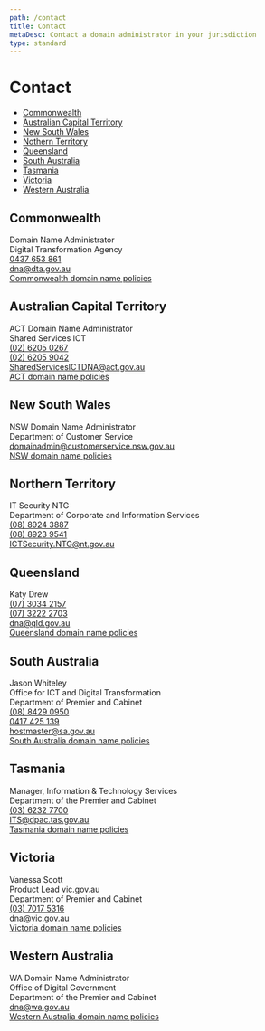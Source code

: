```yaml
---
path: /contact
title: Contact
metaDesc: Contact a domain administrator in your jurisdiction
type: standard
---
```


# Contact

* [Commonwealth](#commonwealth)
* [Australian Capital Territory](#australian-capital-territory)
* [New South Wales](#new-south-wales)
* [Nothern Territory](#northern-territory)
* [Queensland](#queensland)
* [South Australia](#south-australia)
* [Tasmania](#tasmania)
* [Victoria](#victoria)
* [Western Australia](#western-australia)

## Commonwealth
Domain Name Administrator<br/>
Digital Transformation Agency<br/>
<a href="tel:+61437653861">0437 653 861</a><br/>
<a href="mailto:dna@dta.gov.au">dna@dta.gov.au</a><br/>
<a href="/policies">Commonwealth domain name policies</a>

## Australian Capital Territory
ACT Domain Name Administrator<br/>
Shared Services ICT<br/>
<a href="tel:+61262050267">(02) 6205 0267</a><br/>
<a href="fax:+61262059042">(02) 6205 9042</a><br/>
<a href="mailto:SharedServicesICTDNA@act.gov.au">SharedServicesICTDNA@act.gov.au</a><br/>
<a href="http://www.cmtedd.act.gov.au/shared-services/domain-names">ACT domain name policies</a>


## New South Wales
NSW Domain Name Administrator<br/>
Department of Customer Service<br/>
<a href="mailto:domainadmin@customerservice.nsw.gov.au">domainadmin@customerservice.nsw.gov.au</a><br/>
<a href="https://www.nsw.gov.au/nsw-government-communications/nswgovau-domain-names">NSW domain name policies</a>


## Northern Territory
IT Security NTG<br/>
Department of Corporate and Information Services<br/>
<a href="tel:+61889243887">(08) 8924 3887</a><br/>
<a href="fax:+61889239541">(08) 8923 9541</a><br/>
<a href="ICTSecurity.NTG@nt.gov.au">ICTSecurity.NTG@nt.gov.au</a>


## Queensland
Katy Drew<br/>
<a href="tel:+61730342157">(07) 3034 2157</a><br/>
<a href="fax:+61732222703">(07) 3222 2703</a><br/>
<a href="mailto:dna@qld.gov.au">dna@qld.gov.au</a><br/>
<a href="https://www.qgcio.qld.gov.au/documents/domain-names-registration-and-management-standard">Queensland domain name policies</a>


## South Australia
Jason Whiteley<br/>
Office for ICT and Digital Transformation<br/>
Department of Premier and Cabinet<br/>
<a href="tel:+61884290950">(08) 8429 0950</a><br/>
<a href="tel:+61417425139">0417 425 139</a><br/>
<a href="mailto:hostmaster@sa.gov.au">hostmaster@sa.gov.au</a><br/>
<a href="https://www.dpc.sa.gov.au/responsibilities/ict-digital-cyber-security/policies-and-guidelines/website">South Australia domain name policies</a>



## Tasmania
Manager, Information & Technology Services<br/>
Department of the Premier and Cabinet<br/>
<a href="tel:+61362327700">(03) 6232 7700</a><br/>
<a href="mailto:ITS@dpac.tas.gov.au">ITS@dpac.tas.gov.au</a><br/>
<a href="http://www.communications.tas.gov.au/channels/websites">Tasmania domain name policies</a>

## Victoria
Vanessa Scott<br/>
Product Lead vic.gov.au<br/>
Department of Premier and Cabinet<br/>
<a href="tel:+61370175316">(03) 7017 5316</a><br/>
<a href="mailto:dna@vic.gov.au">dna@vic.gov.au</a><br/>
<a href="https://www.vic.gov.au/apply-domain-name">Victoria domain name policies</a>


## Western Australia
WA Domain Name Administrator<br/>
Office of Digital Government<br/>
Department of the Premier and Cabinet<br/>
<a href="mailto:dna@wa.gov.au">dna@wa.gov.au</a><br/>
<a href="https://www.wa.gov.au/organisation/department-of-the-premier-and-cabinet/western-australian-domain-name-administrator">Western Australia domain name policies</a>


